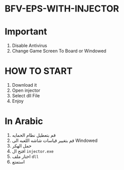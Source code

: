 # BFV-EPS-WITH-INJECTOR

# Important 
1. Disable Antivirus
2. Change Game Screen To Board or Windowed



# HOW TO START 
1. Download it
2. Open injector 
3. Select dll File 
4. Enjoy

# In Arabic
1. قم بتعطيل نطام الحمايه
2.  قم بتغيير قياسات شاشه اللعبه الى Windowed
3.  حمل الهكر
4.  افتح ال `injector.exe`
5.  اختار ملف `dll`
6.  استمتع
